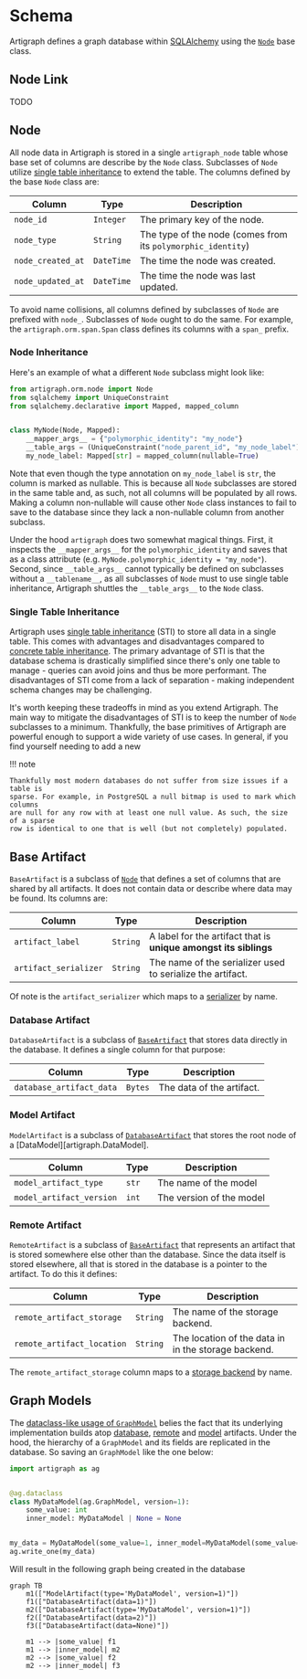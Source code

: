 # Schema

Artigraph defines a graph database within [SQLAlchemy](https://www.sqlalchemy.org/)
using the [`Node`](#node) base class.

## Node Link

TODO

## Node

All node data in Artigraph is stored in a single `artigraph_node` table whose base set
of columns are describe by the `Node` class. Subclasses of `Node` utilize
[single table inheritance](#single-table-inheritance) to extend the table. The columns
defined by the base `Node` class are:

| Column            | Type       | Description                                                  |
| ----------------- | ---------- | ------------------------------------------------------------ |
| `node_id`         | `Integer`  | The primary key of the node.                                 |
| `node_type`       | `String`   | The type of the node (comes from its `polymorphic_identity`) |
| `node_created_at` | `DateTime` | The time the node was created.                               |
| `node_updated_at` | `DateTime` | The time the node was last updated.                          |

To avoid name collisions, all columns defined by subclasses of `Node` are prefixed with
`node_`. Subclasses of `Node` ought to do the same. For example, the
`artigraph.orm.span.Span` class defines its columns with a `span_` prefix.

### Node Inheritance

Here's an example of what a different `Node` subclass might look like:

```python
from artigraph.orm.node import Node
from sqlalchemy import UniqueConstraint
from sqlalchemy.declarative import Mapped, mapped_column


class MyNode(Node, Mapped):
    __mapper_args__ = {"polymorphic_identity": "my_node"}
    __table_args = (UniqueConstraint("node_parent_id", "my_node_label"),)
    my_node_label: Mapped[str] = mapped_column(nullable=True)
```

Note that even though the type annotation on `my_node_label` is `str`, the column is
marked as nullable. This is because all `Node` subclasses are stored in the same table
and, as such, not all columns will be populated by all rows. Making a column
non-nullable will cause other `Node` class instances to fail to save to the database
since they lack a non-nullable column from another subclass.

Under the hood `artigraph` does two somewhat magical things. First, it inspects the
`__mapper_args__` for the `polymorphic_identity` and saves that as a class attribute
(e.g. `MyNode.polymorphic_identity = "my_node"`). Second, since `__table_args__` cannot
typically be defined on subclasses without a `__tablename__`, as all subclasses of
`Node` must to use single table inheritance, Artigraph shuttles the `__table_args__` to
the `Node` class.

### Single Table Inheritance

Artigraph uses
[single table inheritance](https://docs.sqlalchemy.org/en/14/orm/inheritance.html#single-table-inheritance)
(STI) to store all data in a single table. This comes with advantages and disadvantages
compared to
[concrete table inheritance](https://docs.sqlalchemy.org/en/20/orm/inheritance.html#concrete-table-inheritance).
The primary advantage of STI is that the database schema is drastically simplified since
there's only one table to manage - queries can avoid joins and thus be more performant.
The disadvantages of STI come from a lack of separation - making independent schema
changes may be challenging.

It's worth keeping these tradeoffs in mind as you extend Artigraph. The main way to
mitigate the disadvantages of STI is to keep the number of `Node` subclasses to a
minimum. Thankfully, the base primitives of Artigraph are powerful enough to support a
wide variety of use cases. In general, if you find yourself needing to add a new

!!! note

    Thankfully most modern databases do not suffer from size issues if a table is
    sparse. For example, in PostgreSQL a null bitmap is used to mark which columns
    are null for any row with at least one null value. As such, the size of a sparse
    row is identical to one that is well (but not completely) populated.

## Base Artifact

`BaseArtifact` is a subclass of [`Node`](#node) that defines a set of columns that are
shared by all artifacts. It does not contain data or describe where data may be found.
Its columns are:

| Column                | Type     | Description                                                      |
| --------------------- | -------- | ---------------------------------------------------------------- |
| `artifact_label`      | `String` | A label for the artifact that is **unique amongst its siblings** |
| `artifact_serializer` | `String` | The name of the serializer used to serialize the artifact.       |

Of note is the `artifact_serializer` which maps to a [serializer](serializers.md) by
name.

### Database Artifact

`DatabaseArtifact` is a subclass of [`BaseArtifact`](#base-artifact) that stores data
directly in the database. It defines a single column for that purpose:

| Column                   | Type    | Description               |
| ------------------------ | ------- | ------------------------- |
| `database_artifact_data` | `Bytes` | The data of the artifact. |

### Model Artifact

`ModelArtifact` is a subclass of [`DatabaseArtifact`](#database-artifact) that stores
the root node of a [DataModel][artigraph.DataModel].

| Column                   | Type  | Description              |
| ------------------------ | ----- | ------------------------ |
| `model_artifact_type`    | `str` | The name of the model    |
| `model_artifact_version` | `int` | The version of the model |

### Remote Artifact

`RemoteArtifact` is a subclass of [`BaseArtifact`](#base-artifact) that represents an
artifact that is stored somewhere else other than the database. Since the data itself is
stored elsewhere, all that is stored in the database is a pointer to the artifact. To do
this it defines:

| Column                     | Type     | Description                                         |
| -------------------------- | -------- | --------------------------------------------------- |
| `remote_artifact_storage`  | `String` | The name of the storage backend.                    |
| `remote_artifact_location` | `String` | The location of the data in in the storage backend. |

The `remote_artifact_storage` column maps to a [storage backend](storage.md) by name.

## Graph Models

The [dataclass-like usage of `GraphModel`](usage.md#models) belies the fact that its
underlying implementation builds atop [database](#database-artifact),
[remote](#remote-artifact) and [model](#model-artifact) artifacts. Under the hood, the
hierarchy of a `GraphModel` and its fields are replicated in the database. So saving an
`GraphModel` like the one below:

```python
import artigraph as ag


@ag.dataclass
class MyDataModel(ag.GraphModel, version=1):
    some_value: int
    inner_model: MyDataModel | None = None


my_data = MyDataModel(some_value=1, inner_model=MyDataModel(some_value=2))
ag.write_one(my_data)
```

Will result in the following graph being created in the database

```mermaid
graph TB
    m1(["ModelArtifact(type='MyDataModel', version=1)"])
    f1(["DatabaseArtifact(data=1)"])
    m2(["DatabaseArtifact(type='MyDataModel', version=1)"])
    f2(["DatabaseArtifact(data=2)"])
    f3(["DatabaseArtifact(data=None)"])

    m1 --> |some_value| f1
    m1 --> |inner_model| m2
    m2 --> |some_value| f2
    m2 --> |inner_model| f3
```

